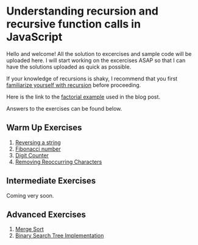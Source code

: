 # Understanding recursion and recursive function calls in JavaScript

Hello and welcome! All the solution to excercises and sample code will be uploaded here. 
I will start working on the excercises ASAP so that I can have the solutions uploaded as quick as possible.

If your knowledge of recursions is shaky, I recommend that you first <a href="http://www.thecodingdelight.com/understanding-recursive-function-calls/">familiarize yourself with recursion</a> before proceeding.

Here is the link to the <a href="https://github.com/JWLee89/The-Coding-Delight/blob/master/JavaScript/recursion/exercises/factorial.js"> factorial example</a> used in the blog post.

Answers to the exercises can be found below.

## Warm Up Exercises

1. <a href="https://github.com/JWLee89/The-Coding-Delight/blob/master/JavaScript/recursion/exercises/reverseStr.js">Reversing a string</a>
2. <a href="https://github.com/JWLee89/The-Coding-Delight/blob/master/JavaScript/recursion/exercises/fibonacci.js"> Fibonacci number</a>
3. <a href="https://github.com/JWLee89/The-Coding-Delight/blob/master/JavaScript/recursion/exercises/digitCounter.js">Digit Counter </a>
4. <a href="https://github.com/JWLee89/The-Coding-Delight/blob/master/JavaScript/recursion/exercises/removeReoccurringCharacters.js">Removing Reoccurring Characters</a>

## Intermediate Exercises

Coming very soon. 

## Advanced Exercises

1. <a href="https://github.com/JWLee89/The-Coding-Delight/tree/master/JavaScript/algorithms/sorts/merge-sort">Merge Sort</a>
3. <a href="https://github.com/JWLee89/The-Coding-Delight/tree/master/JavaScript/Data-Structures/Binary-Search-Tree"> Binary Search Tree Implementation </a>
